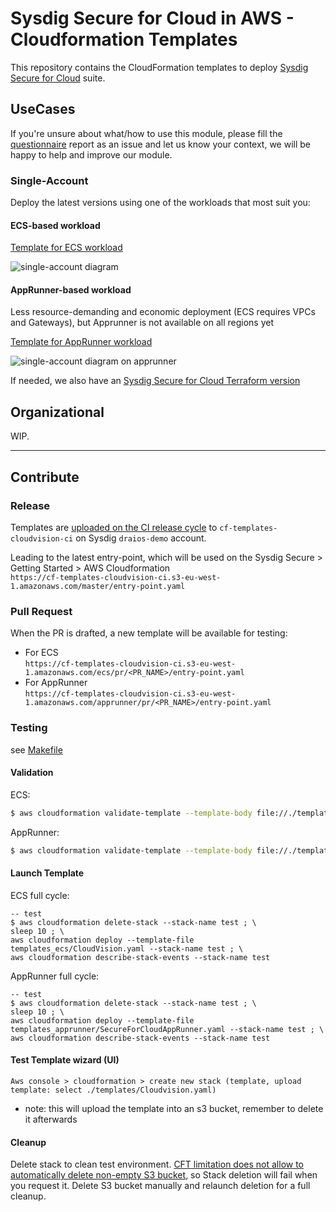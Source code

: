 # Sysdig Secure for Cloud in AWS - Cloudformation Templates

This repository contains the CloudFormation templates to deploy [Sysdig Secure for Cloud](https://docs.sysdig.com/en/docs/sysdig-secure/sysdig-secure-for-cloud/)
suite.

## UseCases

If you're unsure about what/how to use this module, please fill the [questionnaire](https://github.com/sysdiglabs/terraform-aws-secure-for-cloud/blob/master/use-cases/_questionnaire.md) report as an issue and let us know your context, we will be happy to help and improve our module.

### Single-Account

Deploy the latest versions using one of the workloads that most suit you:

#### ECS-based workload

[Template for ECS workload](https://console.aws.amazon.com/cloudformation/home#/stacks/quickCreate?stackName=Sysdig-CloudVision&templateURL=https://cf-templates-cloudvision-ci.s3-eu-west-1.amazonaws.com/ecs/latest/entry-point.yaml)
 
![single-account diagram](https://raw.githubusercontent.com/sysdiglabs/terraform-aws-secure-for-cloud/master/examples/single-account-ecs/diagram-single.png)


#### AppRunner-based workload

Less resource-demanding and economic deployment (ECS requires VPCs and Gateways), but Apprunner is not available on all regions yet

[Template for AppRunner workload](https://console.aws.amazon.com/cloudformation/home#/stacks/quickCreate?stackName=Sysdig-CloudVision&templateURL=https://cf-templates-cloudvision-ci.s3-eu-west-1.amazonaws.com/apprunner/latest/entry-point.yaml)

![single-account diagram on apprunner](https://raw.githubusercontent.com/sysdiglabs/terraform-aws-secure-for-cloud/master/examples/single-account-apprunner/diagram-single.png)


If needed, we also have an <a href="https://github.com/sysdiglabs/terraform-aws-secure-for-cloud">Sysdig Secure for Cloud Terraform version</a>


## Organizational

WIP.

--- 

## Contribute

### Release

Templates are [uploaded on the CI release cycle](https://github.com/sysdiglabs/aws-cloudvision-templates/blob/main/.github/workflows/release.yaml#L63) to `cf-templates-cloudvision-ci` on Sysdig `draios-demo` account.

Leading to the latest entry-point, which will be used on the Sysdig Secure > Getting Started > AWS Cloudformation
<br/>`https://cf-templates-cloudvision-ci.s3-eu-west-1.amazonaws.com/master/entry-point.yaml`


### Pull Request

When the PR is drafted, a new template will be available for testing:  
- For ECS
  <br/>`https://cf-templates-cloudvision-ci.s3-eu-west-1.amazonaws.com/ecs/pr/<PR_NAME>/entry-point.yaml`
- For AppRunner
  <br/>`https://cf-templates-cloudvision-ci.s3-eu-west-1.amazonaws.com/apprunner/pr/<PR_NAME>/entry-point.yaml`


### Testing

see [Makefile](templates_ecs/Makefile)

#### Validation

ECS:

```bash
$ aws cloudformation validate-template --template-body file://./templates_ecs/CloudVision.yaml
```

AppRunner:

```bash
$ aws cloudformation validate-template --template-body file://./templates_apprunner/SecureForCloudAppRunner.yaml
```

#### Launch Template

ECS full cycle:

```
-- test
$ aws cloudformation delete-stack --stack-name test ; \
sleep 10 ; \
aws cloudformation deploy --template-file templates_ecs/CloudVision.yaml --stack-name test ; \
aws cloudformation describe-stack-events --stack-name test
```

AppRunner full cycle:

```
-- test
$ aws cloudformation delete-stack --stack-name test ; \
sleep 10 ; \
aws cloudformation deploy --template-file templates_apprunner/SecureForCloudAppRunner.yaml --stack-name test ; \
aws cloudformation describe-stack-events --stack-name test
```

#### Test Template wizard (UI)
  ```
  Aws console > cloudformation > create new stack (template, upload template: select ./templates/Cloudvision.yaml)
  ```
  - note: this will upload the template into an s3 bucket, remember to delete it afterwards 


#### Cleanup

Delete stack to clean test environment. [CFT limitation does not allow to automatically delete non-empty S3 bucket](https://docs.aws.amazon.com/AWSCloudFormation/latest/UserGuide/aws-properties-s3-bucket.html), so Stack deletion will fail when you request it. Delete S3 bucket manually and relaunch deletion for a full cleanup.

